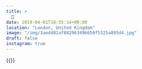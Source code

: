 ```yaml
---
title: >
  🍊
date: 2019-04-01T18:55:14+00:00
location: "London, United Kingdom"
image: "/img/3aedd81af882963496650f5325a895d4.jpg"
draft: false
instagram: true
---
```


{{<photo src="/img/3aedd81af882963496650f5325a895d4.jpg">}}
